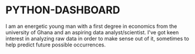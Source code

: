 # PYTHON-DASHBOARD
I am an energetic young man with a first degree in economics from the university of Ghana and an aspiring  data analyst/scientist. I've got keen interest in analyzing raw data in order to make sense out of it, sometimes to help predict future possible occurrences.
